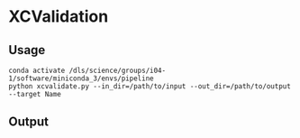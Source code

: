 # XCValidation

## Usage
```
conda activate /dls/science/groups/i04-1/software/miniconda_3/envs/pipeline
python xcvalidate.py --in_dir=/path/to/input --out_dir=/path/to/output --target Name
```

## Output